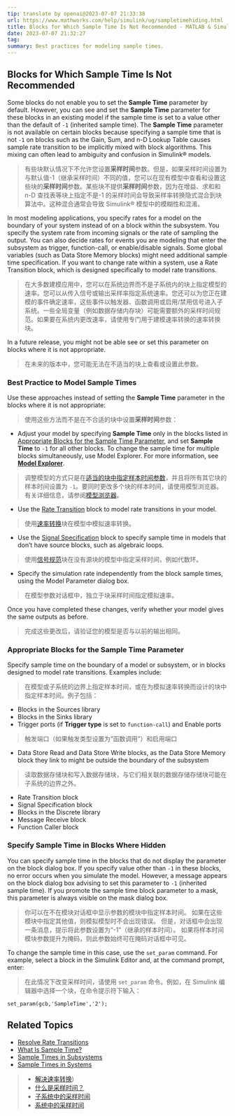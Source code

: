 ```yaml
---
tip: translate by openai@2023-07-07 21:33:38
url: https://www.mathworks.com/help/simulink/ug/sampletimehiding.html
title: Blocks for Which Sample Time Is Not Recommended - MATLAB & Simulink --- 不建议采样时间的模块 - MATLAB & Simulink
date: 2023-07-07 21:32:27
tag:
summary: Best practices for modeling sample times.
---
```

## Blocks for Which Sample Time Is Not Recommended

Some blocks do not enable you to set the **Sample Time** parameter by default. However, you can see and set the **Sample Time** parameter for these blocks in an existing model if the sample time is set to a value other than the default of `-1` (inherited sample time). The **Sample Time** parameter is not available on certain blocks because specifying a sample time that is not `-1` on blocks such as the Gain, Sum, and n-D Lookup Table causes sample rate transition to be implicitly mixed with block algorithms. This mixing can often lead to ambiguity and confusion in Simulink® models.

> 有些块默认情况下不允许您设置**采样时间**参数。但是，如果采样时间设置为与默认值-1（继承采样时间）不同的值，您可以在现有模型中查看和设置这些块的**采样时间**参数。某些块不提供**采样时间**参数，因为在增益、求和和 n-D 查找表等块上指定不是-1 的采样时间会导致采样率转换隐式混合到块算法中。这种混合通常会导致 Simulink® 模型中的模糊性和混淆。

In most modeling applications, you specify rates for a model on the boundary of your system instead of on a block within the subsystem. You specify the system rate from incoming signals or the rate of sampling the output. You can also decide rates for events you are modeling that enter the subsystem as trigger, function-call, or enable/disable signals. Some global variables (such as Data Store Memory blocks) might need additional sample time specification. If you want to change rate within a system, use a Rate Transition block, which is designed specifically to model rate transitions.

> 在大多数建模应用中，您可以在系统边界而不是子系统内的块上指定模型的速率。您可以从传入信号或输出采样率指定系统速率。您还可以为您正在建模的事件确定速率，这些事件以触发器、函数调用或启用/禁用信号进入子系统。一些全局变量（例如数据存储内存块）可能需要额外的采样时间规范。如果要在系统内更改速率，请使用专门用于建模速率转换的速率转换块。

In a future release, you might not be able see or set this parameter on blocks where it is not appropriate.

> 在未来的版本中，您可能无法在不适当的块上查看或设置此参数。

### Best Practice to Model Sample Times

Use these approaches instead of setting the **Sample Time** parameter in the blocks where it is not appropriate:

> 使用这些方法而不是在不合适的块中设置**采样时间**参数：

- Adjust your model by specifying **Sample Time** only in the blocks listed in [Appropriate Blocks for the Sample Time Parameter](https://www.mathworks.com/help/simulink/ug/sampletimehiding.html#bumsmut), and set **Sample Time** to `-1` for all other blocks. To change the sample time for multiple blocks simultaneously, use Model Explorer. For more information, see **[Model Explorer](https://www.mathworks.com/help/simulink/slref/modelexplorer.html)**.

> 调整模型的方式只是在[适当的块中指定样本时间参数](https://www.mathworks.com/help/simulink/ug/sampletimehiding.html#bumsmut)，并且将所有其它块的样本时间设置为 `-1`。要同时更改多个块的样本时间，请使用模型浏览器。有关详细信息，请参阅[模型浏览器](https://www.mathworks.com/help/simulink/slref/modelexplorer.html)。

- Use the [Rate Transition](https://www.mathworks.com/help/simulink/slref/ratetransition.html) block to model rate transitions in your model.

> 使用[速率转换](https://www.mathworks.com/help/simulink/slref/ratetransition.html)块在模型中模拟速率转换。

- Use the [Signal Specification](https://www.mathworks.com/help/simulink/slref/signalspecification.html) block to specify sample time in models that don’t have source blocks, such as algebraic loops.

> 使用[信号规范](https://www.mathworks.com/help/simulink/slref/signalspecification.html)块在没有源块的模型中指定采样时间，例如代数环。

- Specify the simulation rate independently from the block sample times, using the Model Parameter dialog box.

> 在模型参数对话框中，独立于块采样时间指定模拟速率。

Once you have completed these changes, verify whether your model gives the same outputs as before.

> 完成这些更改后，请验证您的模型是否与以前的输出相同。

### Appropriate Blocks for the Sample Time Parameter

Specify sample time on the boundary of a model or subsystem, or in blocks designed to model rate transitions. Examples include:

> 在模型或子系统的边界上指定样本时间，或在为模拟速率转换而设计的块中指定样本时间。例子包括：

- Blocks in the Sources library
- Blocks in the Sinks library
- Trigger ports (if **Trigger type** is set to `function-call`) and Enable ports

> 触发端口（如果触发类型设置为“函数调用”）和启用端口

- Data Store Read and Data Store Write blocks, as the Data Store Memory block they link to might be outside the boundary of the subsystem

> 读取数据存储块和写入数据存储块，与它们相关联的数据存储存储块可能在子系统的边界之外。

- Rate Transition block
- Signal Specification block
- Blocks in the Discrete library
- Message Receive block
- Function Caller block

### Specify Sample Time in Blocks Where Hidden

You can specify sample time in the blocks that do not display the parameter on the block dialog box. If you specify value other than `-1` in these blocks, no error occurs when you simulate the model. However, a message appears on the block dialog box advising to set this parameter to `-1` (inherited sample time). If you promote the sample time block parameter to a mask, this parameter is always visible on the mask dialog box.

> 你可以在不在模块对话框中显示参数的模块中指定样本时间。 如果在这些模块中指定其他值，则模拟模型时不会出现错误。 但是，对话框中会出现一条消息，提示将此参数设置为“-1”（继承的样本时间）。 如果将样本时间模块参数提升为掩码，则此参数始终可在掩码对话框中可见。

To change the sample time in this case, use the `set_param` command. For example, select a block in the Simulink Editor and, at the command prompt, enter:

> 在此情况下改变采样时间，请使用 `set_param` 命令。例如，在 Simulink 编辑器中选择一个块，在命令提示符下输入：

```
set_param(gcb,'SampleTime','2');
```

## Related Topics

- [Resolve Rate Transitions](https://www.mathworks.com/help/simulink/ug/resolving-rate-transitions.html)
- [What Is Sample Time?](https://www.mathworks.com/help/simulink/ug/what-is-sample-time.html)
- [Sample Times in Subsystems](https://www.mathworks.com/help/simulink/ug/managing-sample-times-in-subsystems.html)
- [Sample Times in Systems](https://www.mathworks.com/help/simulink/ug/managing-sample-times-in-systems.html)

> - [解决速率转换](https://www.mathworks.com/help/simulink/ug/resolving-rate-transitions.html))
> - [什么是采样时间？](https://www.mathworks.com/help/simulink/ug/what-is-sample-time.html)
> - [子系统中的采样时间](https://www.mathworks.com/help/simulink/ug/managing-sample-times-in-subsystems.html)
> - [系统中的采样时间](https://www.mathworks.com/help/simulink/ug/managing-sample-times-in-systems.html)
